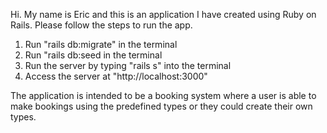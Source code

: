 Hi. My name is Eric and this is an application I have created using Ruby on Rails. Please follow the steps to run the app.


1. Run "rails db:migrate" in the terminal
2. Run "rails db:seed in the terminal
3. Run the server by typing "rails s" into the terminal
4. Access the server at "http://localhost:3000"

The application is intended to be a booking system where a user is able to make bookings using the predefined types or they could create their own types.